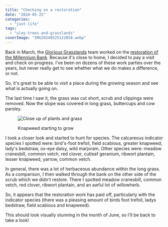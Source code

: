 ```yaml
---
title: "Checking on a restoration"
date: "2024-05-25"
categories: 
  - "just-life"
tags: 
  - "uley-trees-and-grasslands"
coverImage: "IMG20240525122858.webp"
---
```


Back in March, the [Glorious Grasslands](https://www.cotswolds-nl.org.uk/looking-after/our-grasslands-projects/glorious-cotswolds-grasslands/) team worked on the [restoration of the Millennium Bank](https://diary.uncountable.uk/2024/03/working-on-the-millennium-bank/). Because it's close to home, I decided to pay a visit and check on progress. I've been on dozens of these work parties over the years, but never really get to see whether what we do makes a difference, or not.

So, it's great to be able to visit a place during the growing season and see what is actually going on.

The last time I saw it, the grass was cut short, scrub and clippings were removed. Now the slope was covered in long grass, buttercups and cow parsley.

<figure>

![Close up of plants and grass](images/IMG202405251208311-1024x576.webp)

<figcaption>

Knapweed starting to grow

</figcaption>

</figure>

I took a closer look and started to hunt for species. The calcareous indicator species I spotted were: bird's-foot trefoil, field scabious, greater knapweed, lady's bedstraw, ox-eye daisy, wild marjoram. Other species were: meadow cranesbill, common vetch, red clover, cutleaf geranium, ribwort plantain, lesser knapweed, yarrow, common vetch.

In general, there was a lot of herbaceous abundance within the long grass. As a comparison, I then walked through the bank on the other side of the scrub which we didn't restore. There I spotted meadow cranesbill, common vetch, red clover, ribwort plantain, and an awful lot of willowherb.

So, it appears that the restoration work has paid off, particularly with the indicator species (there was a pleasing amount of birds foot trefoil, ladys bedstraw, field scabious and knapweed).

This should look visually stunning in the month of June, so I'll be back to take a look!
